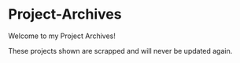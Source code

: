 # Project-Archives
Welcome to my Project Archives!

These projects shown are scrapped and will never be updated again.
